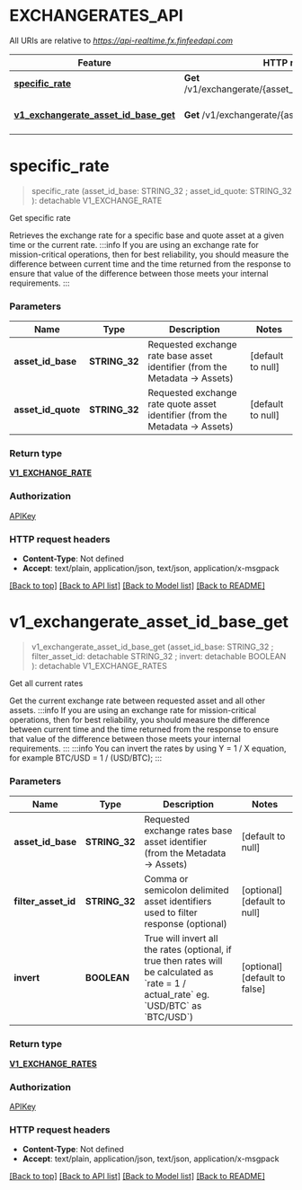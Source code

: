 # EXCHANGERATES_API

All URIs are relative to *https://api-realtime.fx.finfeedapi.com*

Feature | HTTP request | Description
------------- | ------------- | -------------
[**specific_rate**](EXCHANGERATES_API.md#specific_rate) | **Get** /v1/exchangerate/{asset_id_base}/{asset_id_quote} | Get specific rate
[**v1_exchangerate_asset_id_base_get**](EXCHANGERATES_API.md#v1_exchangerate_asset_id_base_get) | **Get** /v1/exchangerate/{asset_id_base} | Get all current rates


# **specific_rate**
> specific_rate (asset_id_base: STRING_32 ; asset_id_quote: STRING_32 ): detachable V1_EXCHANGE_RATE


Get specific rate

Retrieves the exchange rate for a specific base and quote asset at a given time or the current rate.                :::info  If you are using an exchange rate for mission-critical operations, then for best reliability, you should measure the difference between current time and the time returned from the response to ensure that value of the difference between those meets your internal requirements.  :::


### Parameters

Name | Type | Description  | Notes
------------- | ------------- | ------------- | -------------
 **asset_id_base** | **STRING_32**| Requested exchange rate base asset identifier (from the Metadata -&gt; Assets) | [default to null]
 **asset_id_quote** | **STRING_32**| Requested exchange rate quote asset identifier (from the Metadata -&gt; Assets) | [default to null]

### Return type

[**V1_EXCHANGE_RATE**](v1.ExchangeRate.md)

### Authorization

[APIKey](../README.md#APIKey)

### HTTP request headers

 - **Content-Type**: Not defined
 - **Accept**: text/plain, application/json, text/json, application/x-msgpack

[[Back to top]](#) [[Back to API list]](../README.md#documentation-for-api-endpoints) [[Back to Model list]](../README.md#documentation-for-models) [[Back to README]](../README.md)

# **v1_exchangerate_asset_id_base_get**
> v1_exchangerate_asset_id_base_get (asset_id_base: STRING_32 ; filter_asset_id:  detachable STRING_32 ; invert:  detachable BOOLEAN ): detachable V1_EXCHANGE_RATES


Get all current rates

Get the current exchange rate between requested asset and all other assets.                :::info  If you are using an exchange rate for mission-critical operations, then for best reliability, you should measure the difference between current time and the time returned from the response to ensure that value of the difference between those meets your internal requirements.  :::                :::info  You can invert the rates by using Y = 1 / X equation, for example BTC/USD = 1 / (USD/BTC);  :::


### Parameters

Name | Type | Description  | Notes
------------- | ------------- | ------------- | -------------
 **asset_id_base** | **STRING_32**| Requested exchange rates base asset identifier (from the Metadata -&gt; Assets) | [default to null]
 **filter_asset_id** | **STRING_32**| Comma or semicolon delimited asset identifiers used to filter response (optional) | [optional] [default to null]
 **invert** | **BOOLEAN**| True will invert all the rates (optional, if true then rates will be calculated as &#x60;rate &#x3D; 1 / actual_rate&#x60; eg. &#x60;USD/BTC&#x60; as &#x60;BTC/USD&#x60;) | [optional] [default to false]

### Return type

[**V1_EXCHANGE_RATES**](v1.ExchangeRates.md)

### Authorization

[APIKey](../README.md#APIKey)

### HTTP request headers

 - **Content-Type**: Not defined
 - **Accept**: text/plain, application/json, text/json, application/x-msgpack

[[Back to top]](#) [[Back to API list]](../README.md#documentation-for-api-endpoints) [[Back to Model list]](../README.md#documentation-for-models) [[Back to README]](../README.md)

